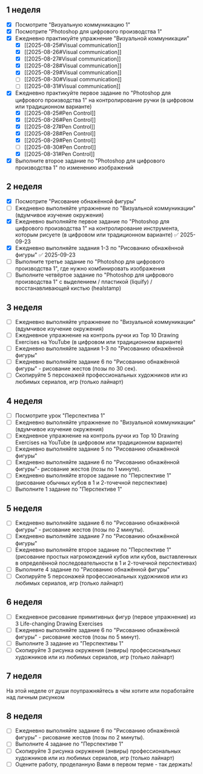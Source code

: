 ## 1 неделя

- [x] Посмотрите "Визуальную коммуникацию 1"
- [x] Посмотрите "Photoshop для цифрового производства 1"
- [x] Ежедневно практикуйте упражнение "Визуальной коммуникации"
	- [x] [[2025-08-25#Visual communication]]
	- [x] [[2025-08-26#Visual communication]]
	- [x] [[2025-08-27#Visual communication]]
	- [x] [[2025-08-28#Visual communication]]
	- [x] [[2025-08-29#Visual communication]]
	- [ ] [[2025-08-30#Visual communication]]
	- [ ] [[2025-08-31#Visual communication]]
- [x] Ежедневно практикуйте первое задание по "Photoshop для цифрового производства 1" на контролирование ручки (в цифровом или традиционном варианте)
	- [x] [[2025-08-25#Pen Control]]
	- [x] [[2025-08-26#Pen Control]]
	- [x] [[2025-08-27#Pen Control]]
	- [x] [[2025-08-28#Pen Control]]
	- [x] [[2025-08-29#Pen Control]]
	- [ ] [[2025-08-30#Pen Control]]
	- [x] [[2025-08-31#Pen Control]]
- [x] Выполните второе задание по "Photoshop для цифрового производства 1" по изменению изображений

## 2 неделя

- [x] Посмотрите "Рисование обнажённой фигуры"
- [ ] Ежедневно выполняйте упражнение по "Визуальной коммуникации" (вдумчивое изучение окружения)
- [x] Ежедневно выполняйте первое задание по "Photoshop для цифрового производства 1" на контролирование инструмента, которым рисуете (в цифровом или традиционном варианте) ✅ 2025-09-23
- [x] Ежедневно выполняйте задания 1-3 по "Рисованию обнажённой фигуры" ✅ 2025-09-23
- [ ] Выполните третье задание по "Photoshop для цифрового производства 1", где нужно комбинировать изображения
- [ ] Выполните четвёртое задание по "Photoshop для цифрового производства 1" с выделением / пластикой (liquify) / восстанавливающей кистью (healstamp)

## 3 неделя

- [ ] Ежедневно выполняйте упражнение по "Визуальной коммуникации" (вдумчивое изучение окружения)
- [ ] Ежедневное упражнение на контроль ручки из Top 10 Drawing Exercises на YouTube (в цифровом или традиционном варианте)
- [ ] Ежедневно выполняйте задания 1-3 по "Рисованию обнажённой фигуры"
- [ ] Ежедневно выполняйте задание 6 по "Рисованию обнажённой фигуры" - рисование жестов (позы по 30 сек).
- [ ] Скопируйте 5 персонажей профессиональных художников или из любимых сериалов, игр (только лайнарт)

## 4 неделя

- [ ] Посмотрите урок "Перспектива 1"
- [ ] Ежедневно выполняйте упражнение по "Визуальной коммуникации" (вдумчивое изучение окружения)
- [ ] Ежедневное упражнение на контроль ручки из Top 10 Drawing Exercises на YouTube (в цифровом или традиционном варианте)
- [ ] Ежедневно выполняйте задание 5 по "Рисованию обнажённой фигуры"
- [ ] Ежедневно выполняйте задание 6 по "Рисованию обнажённой фигуры"- рисование жестов (позы по 1 минуте).
- [ ] Ежедневно выполняйте второе задание по "Перспективе 1" (рисование обычных кубов в 1 и 2-точечной перспективе)
- [ ] Выполните 1 задание по "Перспективе 1"

## 5 неделя

- [ ] Ежедневно выполняйте задание 6 по "Рисованию обнажённой фигуры" - рисование жестов (позы по 2 минуты).
- [ ] Ежедневно выполняйте задание 7 по "Рисованию обнажённой фигуры"
- [ ] Ежедневно выполняйте второе задание по "Перспективе 1" (рисование простых нагромождений кубов или кубов, выставленных в определённой последовательности в 1 и 2-точечной перспективах)
- [ ] Выполните 4 задание по "Рисованию обнажённой фигуры"
- [ ] Скопируйте 5 персонажей профессиональных художников или из любимых сериалов, игр (только лайнарт)

## 6 неделя

- [ ] Ежедневное рисование примитивных фигур (первое упражнение) из 3 Life-changing Drawing Exercises
- [ ] Ежедневно выполняйте задание 6 по "Рисованию обнажённой фигуры" - рисование жестов (позы по 5 минут).
- [ ] Выполните 3 задание из "Перспективы 1"
- [ ] Скопируйте 3 рисунка окружения (энвиры) профессиональных художников или из любимых сериалов, игр (только лайнарт)

## 7 неделя

На этой неделе от души поупражняйтесь в чём хотите или поработайте
над личным рисунком

## 8 неделя

- [ ] Ежедневно выполняйте задание 6 по "Рисованию обнажённой фигуры" - рисование жестов (позы по 2 минуты).
- [ ] Выполните 4 задание по "Перспективе 1"
- [ ] Скопируйте 3 рисунка окружения (энвиры) профессиональных художников или из любимых сериалов, игр (только лайнарт)
- [ ] Оцените работу, проделанную Вами в первом терме - так держать!
